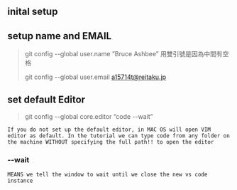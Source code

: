 ## inital setup
## setup name and EMAIL
> git config --global user.name ”Bruce Ashbee” 用雙引號是因為中間有空格
>
> git config --global user.email a15714t@reitaku.jp


## set default Editor
> git config --global core.editor “code --wait”
> 

`If you do not set up the default editor, in MAC OS will open VIM editor as default.
In the tutorial we can type code from any folder on the machine WITHOUT specifying the full path!! to open the editor`

### --wait
`MEANS we tell the window to wait until we close the new vs code instance`